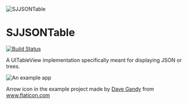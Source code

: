 ![SJJSONTable](http://sjrd.co/wp-content/uploads/2017/03/json-e1489330582876.png)

# SJJSONTable

[![Build Status](https://travis-ci.org/Sjoerdjanssenen/SJJSONTable.svg?branch=master)](https://travis-ci.org/Sjoerdjanssenen/SJJSONTable)

A UITableView implementation specifically meant for displaying JSON or trees.

![An example app](http://i.imgur.com/o4NRI1m.gifv)

Arrow icon in the example project made by [Dave Gandy](http://www.flaticon.com/authors/dave-gandy) from www.flaticon.com 
